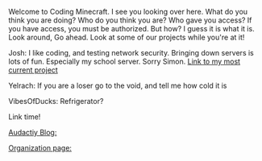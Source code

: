 Welcome to Coding Minecraft. I see you looking over here. What do you think you are doing? Who do you think you are? Who gave you access? If you have access, you must be authorized. But how? I guess it is what it is. Look around, Go ahead. Look at some of our projects while you're at it!

Josh: I like coding, and testing network security. Bringing down servers is lots of fun. Especially my school server. Sorry Simon.
[Link to my most current project](https://github.com/coding-minecraft/pythonexploits)

Yelrach: If you are a loser go to the void, and tell me how cold it is

VibesOfDucks: Refrigerator?


Link time!


[Audactiy Blog:](https://cdjen9.wixsite.com/audacity-announcemen)

[Organization page:](https://github.com/coding-minecraft)
